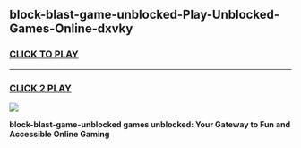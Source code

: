 
## block-blast-game-unblocked-Play-Unblocked-Games-Online-dxvky
<h3>
<a href="https://premium76.site?title=block-blast-game-unblocked&ref=25A">CLICK TO PLAY</a></h3>
<hr>

<h3>
<a href="https://premium76.site?title=block-blast-game-unblocked&ref=25A">CLICK 2 PLAY</a>
  
</h3>

<a href="https://premium76.site?title=block-blast-game-unblocked&ref=25A"><img src="https://clearcache.store/games.png"></a>


**block-blast-game-unblocked games unblocked: Your Gateway to Fun and Accessible Online Gaming**
